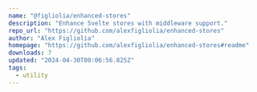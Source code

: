 ```yaml
---
name: "@figliolia/enhanced-stores"
description: "Enhance Svelte stores with middleware support."
repo_url: "https://github.com/alexfigliolia/enhanced-stores"
author: "Alex Figliolia"
homepage: "https://github.com/alexfigliolia/enhanced-stores#readme"
downloads: 7
updated: "2024-04-30T00:06:56.825Z"
tags: 
  - utility
---
```

